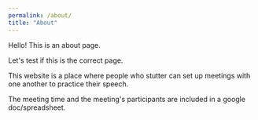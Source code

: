```yaml
---
permalink: /about/
title: "About"
---
```


Hello! This is an about page.

Let's test if this is the correct page.

This website is a place where people who stutter can set up meetings with one another to practice their speech. 

The meeting time and the meeting's participants are included in a google doc/spreadsheet.